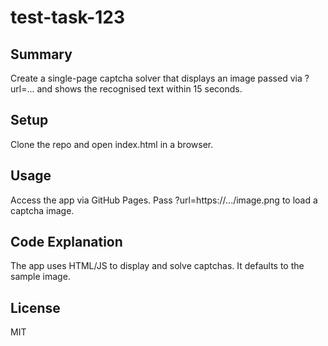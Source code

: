 # test-task-123

## Summary
Create a single-page captcha solver that displays an image passed via ?url=... and shows the recognised text within 15 seconds.

## Setup
Clone the repo and open index.html in a browser.

## Usage
Access the app via GitHub Pages. Pass ?url=https://.../image.png to load a captcha image.

## Code Explanation
The app uses HTML/JS to display and solve captchas. It defaults to the sample image.

## License
MIT

